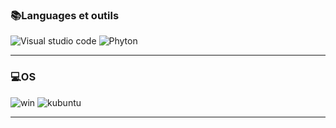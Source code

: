 ### 📚Languages et outils 
![Visual studio code](https://github.com/Courcelles483/Courcelles483/assets/158523284/f3976ed7-b399-401d-8ab6-47ae4f6d01aa) 
![Phyton](https://img.shields.io/badge/Python-yellow?style=for-the-badge&logo=Python)

---------------------------------------------------------------------------------------------------------------------------------------------------------------------


### 💻OS 
![win](https://github.com/Courcelles483/Courcelles483/assets/158523284/a2af2bc3-a5e9-4583-9991-c2dd266987a7)
![kubuntu](https://img.shields.io/badge/kubuntu-blue?style=for-the-badge&logo=kubuntu)



---------------------------------------------------------------------------------------------------------------------------------------------------------------------

